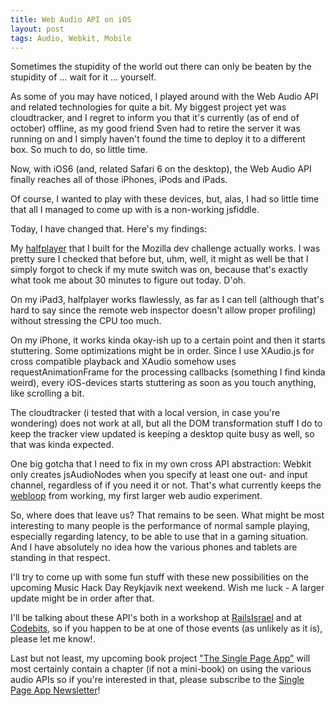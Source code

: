 ```yaml
---
title: Web Audio API on iOS
layout: post
tags: Audio, Webkit, Mobile
---
```

Sometimes the stupidity of the world out there can only be beaten by the stupidity of … wait for it … yourself.

As some of you may have noticed, I played around with the Web Audio API and related technologies for quite a bit. My biggest project yet was cloudtracker, and I regret to inform you that it's currently (as of end of october) offline, as my good friend Sven had to retire the server it was running on and I simply haven't found the time to deploy it to a different box. So much to do, so little time.

Now, with iOS6 (and, related Safari 6 on the desktop), the Web Audio API finally reaches all of those iPhones, iPods and iPads.
<!-- more -->
Of course, I wanted to play with these devices, but, alas, I had so little time that all I managed to come up with is a non-working jsfiddle. 

Today, I have changed that. Here's my findings:

My [halfplayer](http://pixelpoke.de/halfplayer) that I built for the Mozilla dev challenge actually works. I was pretty sure I checked that before but, uhm, well, it might as well be that I simply forgot to check if my mute switch was on, because that's exactly what took me about 30 minutes to figure out today. D'oh.

On my iPad3, halfplayer works flawlessly, as far as I can tell (although that's hard to say since the remote web inspector doesn't allow proper profiling) without stressing the CPU too much.

On my iPhone, it works kinda okay-ish up to a certain point and then it starts stuttering. Some optimizations might be in order. Since I use XAudio.js for cross compatible playback and XAudio somehow uses requestAnimationFrame for the processing callbacks (something I find kinda weird), every iOS-devices starts stuttering as soon as you touch anything, like scrolling a bit.

The cloudtracker (i tested that with a local version, in case you're wondering) does not work at all, but all the DOM transformation stuff I do to keep the tracker view updated is keeping a desktop quite busy as well, so that was kinda expected.

One big gotcha that I need to fix in my own cross API abstraction: Webkit only creates jsAudioNodes when you specify at least one out- and input channel, regardless of if you need it or not. That's what currently keeps the [webloop](http://webloop.pixelpoke.de/) from working, my first larger web audio experiment.

So, where does that leave us? That remains to be seen. What might be most interesting to many people is the performance of normal sample playing, especially regarding latency, to be able to use that in a gaming situation. And I have absolutely no idea how the various phones and tablets are standing in that respect.

I'll try to come up with some fun stuff with these new possibilities on the upcoming Music Hack Day Reykjavik next weekend. Wish me luck - A larger update might be in order after that. 

I'll be talking about these API's both in a workshop at [RailsIsrael](http://railsisrael.events.co.il/) and at [Codebits](http://codebits.eu), so if you happen to be at one of those events (as unlikely as it is), please let me know!.

Last but not least, my upcoming book project ["The Single Page App"](http://thesinglepageapp.com) will most certainly contain a chapter (if not a mini-book) on using the various audio APIs so if you're interested in that, please subscribe to the [Single Page App Newsletter](http://eepurl.com/qHcYj)!